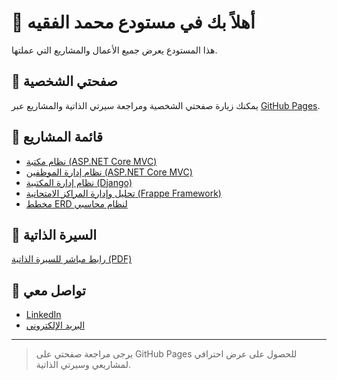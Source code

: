 # 👋 أهلاً بك في مستودع محمد الفقيه

هذا المستودع يعرض جميع الأعمال والمشاريع التي عملتها.

## 🚀 صفحتي الشخصية  
يمكنك زيارة صفحتي الشخصية ومراجعة سيرتي الذاتية والمشاريع عبر [GitHub Pages](https://mohammedalfaqeh16.github.io/MohammedAlfaqeh16/).

## 💼 قائمة المشاريع

- [نظام مكتبة (ASP.NET Core MVC)](https://github.com/MohammedAlfaqeh16/Bookstore.git)
- [نظام إدارة الموظفين (ASP.NET Core MVC)](https://github.com/MohammedAlfaqeh16/employee-management-system.git)
- [نظام إدارة المكتبية (Django)](https://github.com/MohammedAlfaqeh16/mm)
- [تحليل وإدارة المراكز الامتحانية (Frappe Framework)](https://github.com/MohammedAlfaqeh16/analysis)
- [مخطط ERD لنظام محاسبي](https://github.com/MohammedAlfaqeh16/analysis)

## 📄 السيرة الذاتية
[رابط مباشر للسيرة الذاتية (PDF)](https://mohammedalfaqeh16.github.io/resume/%D8%A7%D9%84%D8%B3%D9%8A%D8%B1%D8%A9%20%D8%A7%D9%84%D8%B0%D8%A7%D8%AA%D9%8A%D8%A9.pdf)

## 📧 تواصل معي
- [LinkedIn](https://www.linkedin.com/in/mohammed-al-faqeh-5037042b8)
- [البريد الإلكتروني](mailto:alfaqehm20@email.com)

---

> يرجى مراجعة صفحتي على GitHub Pages للحصول على عرض احترافي لمشاريعي وسيرتي الذاتية.
